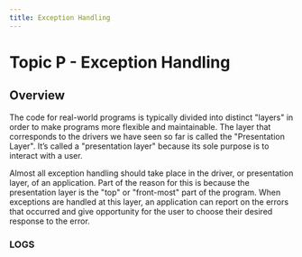 ```yaml
---
title: Exception Handling
---
```

# Topic P - Exception Handling

## Overview

The code for real-world programs is typically divided into distinct "layers" in order to make programs more flexible and maintainable. The layer that corresponds to the drivers we have seen so far is called the "Presentation Layer". It’s called a "presentation layer" because its sole purpose is to interact with a user.

Almost all exception handling should take place in the driver, or presentation layer, of an application. Part of the reason for this is because the presentation layer is the "top" or "front-most" part of the program. When exceptions are handled at this layer, an application can report on the errors that occurred and give opportunity for the user to choose their desired response to the error.

### LOGS
